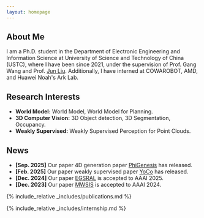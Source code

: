 ```yaml
---
layout: homepage
---
```


## About Me

I am a Ph.D. student in the Department of Electronic Engineering and Information Science at University of Science and Technology of China (USTC), where I have been since 2021, under the supervision of Prof. Gang Wang and Prof. [Jun Liu](https://scholar.google.com/citations?user=1eW5CFkAAAAJ&hl=zh-CN). Additionally, I have interned at COWAROBOT, AMD, and Huawei Noah's Ark Lab.

## Research Interests

- **World Model:** World Model, World Model for Planning.
- **3D Computer Vision:** 3D Object detection, 3D Segmentation, Occupancy.
- **Weakly Supervised:** Weakly Supervised Perception for Point Clouds.


## News
- **[Sep. 2025]** Our paper 4D generation paper [PhiGenesis](https://arxiv.org/abs/2509.20251) has released.
- **[Feb. 2025]** Our paper weakly supervised paper [YoCo](https://arxiv.org/abs/2502.19698) has released.
- **[Dec. 2024]** Our paper [EGSRAL](https://arxiv.org/abs/2412.15550) is accepted to AAAI 2025.
- **[Dec. 2023]** Our paper [MWSIS](https://arxiv.org/abs/2312.06988) is accepted to AAAI 2024.

{% include_relative _includes/publications.md %}

{% include_relative _includes/internship.md %}

<!-- {% include_relative _includes/services.md %} -->
